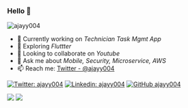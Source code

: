 ### Hello 👋

<p align="left"> <img src="https://komarev.com/ghpvc/?username=ajayy004&label=Profile%20Views&color=blue&style=flat-square" alt="ajayy004" /> </p>


- 🔭 Currently working on _Technician Task Mgmt App_
- 🌱 Exploring _Fluttter_
- 👯 Looking to collaborate on _Youtube_
- 💬 Ask me about _Mobile, Security, Microservice, AWS_
- 📫 Reach me: [Twitter - @ajayy004](https://twitter.com/ajayy004)

[![Twitter: ajayy004](https://img.shields.io/twitter/follow/ajayy004?style=social)](https://twitter.com/ajayy004)
[![Linkedin: ajayy004](https://img.shields.io/badge/-ajayy004-blue?style=flat-square&logo=Linkedin&logoColor=white&link=https://www.linkedin.com/in/ajayy004/)](https://www.linkedin.com/in/ajayy004/)
[![GitHub ajayy004](https://img.shields.io/github/followers/ajayy004?label=follow&style=social)](https://github.com/ajayy004)


[![](https://github-readme-stats.vercel.app/api?username=ajayy004&show_icons=true&count_private=true)](https://github.com/ajayy004) [![](https://github-readme-stats.vercel.app/api/top-langs/?username=ajayy004&layout=compact)](https://github.com/ajayy004)
